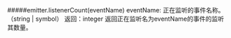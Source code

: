 #####emitter.listenerCount(eventName)
eventName: 正在监听的事件名称。（string | symbol）
返回：integer
返回正在监听名为eventName的事件的监听其数量。
